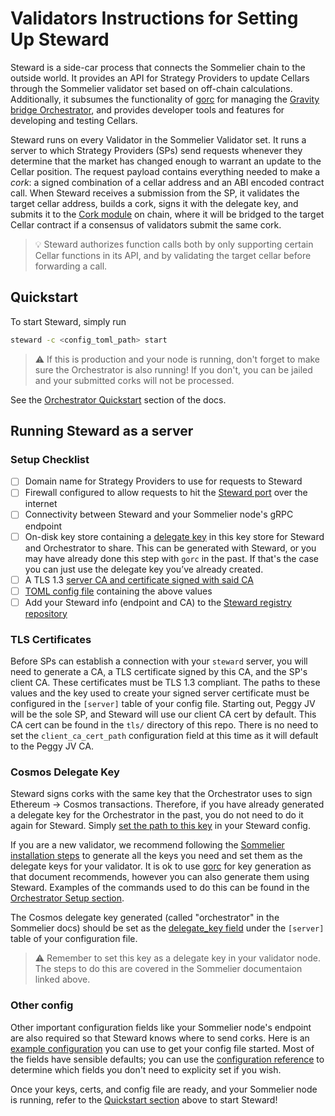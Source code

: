 # Validators Instructions for Setting Up Steward

Steward is a side-car process that connects the Sommelier chain to the outside world. It provides an API for Strategy Providers to update Cellars through the Sommelier validator set based on off-chain calculations. Additionally, it subsumes the functionality of [gorc](https://github.com/PeggyJV/gravity-bridge/tree/main/orchestrator/gorc) for managing the [Gravity bridge Orchestrator](https://github.com/PeggyJV/gravity-bridge/tree/main/orchestrator), and provides developer tools and features for developing and testing Cellars.

Steward runs on every Validator in the Sommelier Validator set. It runs a server to which Strategy Providers (SPs) send requests whenever they determine that the market has changed enough to warrant an update to the Cellar position. The request payload contains everything needed to make a *cork*: a signed combination of a cellar address and an ABI encoded contract call. When Steward receives a submission from the SP, it validates the target cellar address, builds a cork, signs it with the delegate key, and submits it to the [Cork module](https://github.com/PeggyJV/sommelier/tree/main/x/cork) on chain, where it will be bridged to the target Cellar contract if a consensus of validators submit the same cork.


> :bulb:  Steward authorizes function calls both by only supporting certain Cellar functions in its API, and by validating the target cellar before forwarding a call.

## Quickstart

To start Steward, simply run

```bash
steward -c <config_toml_path> start
```

> :warning: If this is production and your node is running, don't forget to make sure the Orchestrator is also running! If you don't, you can be jailed and your submitted corks will not be processed.

See the [Orchestrator Quickstart](./docs/03-TheOrchestrator.md#quickstart) section of the docs.

## Running Steward as a server

### Setup Checklist

- [ ] Domain name for Strategy Providers to use for requests to Steward
- [ ] Firewall configured to allow requests to hit the [Steward port](./01-Configuration.md#port) over the internet
- [ ] Connectivity between Steward and your Sommelier node's gRPC endpoint
- [ ] On-disk key store containing a [delegate key](./02-StewardForValidators.md#cosmos-delegate-key) in this key store for Steward and Orchestrator to share. This can be generated with Steward, or you may have already done this step with `gorc` in the past. If that's the case you can just use the delegate key you’ve already created.
- [ ] A TLS 1.3 [server CA and certificate signed with said CA](./02-StewardForValidators.md#tls-certificates)
- [ ] [TOML config file](./01-Configuration.md#complete-example-configtoml) containing the above values
- [ ] Add your Steward info (endpoint and CA) to the [Steward registry repository](https://github.com/peggyjv/steward-registry#steward-registry)

### TLS Certificates

Before SPs can establish a connection with your `steward` server, you will need to generate a CA, a TLS certificate signed by this CA, and the SP's client CA. These certificates must be TLS 1.3 compliant. The paths to these values and the key used to create your signed server certificate must be configured in the `[server]` table of your config file. Starting out, Peggy JV will be the sole SP, and Steward will use our client CA cert by default. This CA cert can be found in the `tls/` directory of this repo. There is no need to set the `client_ca_cert_path` configuration field at this time as it will default to the Peggy JV CA.

### Cosmos Delegate Key

Steward signs corks with the same key that the Orchestrator uses to sign Ethereum -> Cosmos transactions. Therefore, if you have already generated a delegate key for the Orchestrator in the past, you do not need to do it again for Steward. Simply [set the path to this key](./01-Configuration.md#delegatekey) in your Steward config.

If you are a new validator, we recommend following the [Sommelier installation steps](https://github.com/PeggyJV/sommelier#installation) to generate all the keys you need and set them as the delegate keys for your validator. It is ok to use [gorc](https://github.com/PeggyJV/gravity-bridge/tree/main/orchestrator/gorc) for key generation as that document recommends, however you can also generate them using Steward. Examples of the commands used to do this can be found in the [Orchestrator Setup section](./03-TheOrchestrator.md#setup).

The Cosmos delegate key generated (called "orchestrator" in the Sommelier docs) should be set as the [delegate_key field](./01-Configuration.md#delegatekey) under the `[server]` table of your configuration file.

> :warning: Remember to set this key as a delegate key in your validator node. The steps to do this are covered in the Sommelier documentaion linked above.

### Other config

Other important configuration fields like your Sommelier node's endpoint are also required so that Steward knows where to send corks. Here is an [example configuration](./01-Configuration.md#complete-example-configtoml) you can use to get your config file started. Most of the fields have sensible defaults; you can use the [configuration reference](./01-Configuration.md#reference) to determine which fields you don't need to explicity set if you wish.

Once your keys, certs, and config file are ready, and your Sommelier node is running, refer to the [Quickstart section](#quickstart) above to start Steward!
